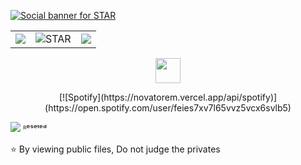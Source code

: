 <a href="https://github.com/OnlyTrueStar"><img alt="Social banner for STAR" src="https://github.com/OnlyTrueStar/OnlyTrueStar/blob/Star/assets/header.svg"/></a>

<table>
  <tr>
    <td align="center" style="padding=0;width=50%;">
      <img align="center" style="padding=0;" src="https://github-readme-stats.vercel.app/api?username=OnlyTrueStar&custom_title=⭐&nbsp;STAR&count_private=true&show_icons=true&border_radius=10&text_color=ffcc00" />
    </td>
    </td>
    <td align="center" style="padding=0;width=50%;">
      <img align="center" style="padding=0;" src="https://github-readme-streak-stats.herokuapp.com/?user=OnlyTrueStar" alt="STAR" />
    </td>
    <td align="center" style="padding=0;width=50%;">
      <img align="center" style="padding=0;" src="https://github-readme-stats.vercel.app/api/top-langs/?username=OnlyTrueStar&layout=compact&hide=php,smarty&title_color=fff&text_color=000000" />
    </td>
  </tr>
</table>
<p align="center">
	<img width="40" src="https://github.githubassets.com/images/mona-loading-default.gif">
<p align="center">
[![Spotify](https://novatorem.vercel.app/api/spotify)](https://open.spotify.com/user/feies7xv7l65vvz5vcx6svlb5)
</p>
<!-- <p align="center">Sorry about that. Please try refreshing and contact us if the problem persists.</p>
<p align="center">
	<a href="#">Contact Support</a> —
	<a href="#">GitHub Status</a> —
	<a href="#">@githubstatus</a> -->
</p>


<!-- ![](https://github-profile-summary-cards.vercel.app/api/cards/profile-details?username=OnlyTrueStar&theme=monokai) -->

<!-- <a href="https://github.com/goldenstarq">
  <a href="https://discord.com/users/501787965765451786">
  <img src="https://lanyard-profile-readme.vercel.app/api/501787965765451786" align="right" />
</a> -->

![](https://komarev.com/ghpvc/?username=OnlyTrueStar&label=Views&color=blueviolet) ᴿᵉˢᵉᵗᵉᵈ

⭐ By viewing public files, Do not judge the privates

<!-- [![Top Langs card](https://github-readme-stats.vercel.app/api/top-langs/?username=OnlyTrueStar&card_width=550&show_icons=true&border_radius=10&theme=radical)](https://github.com/OnlyTrueStar) -->
<!-- [<img src="https://now-playing-codestackr.vercel.app/api/spotify-playing" alt="GoldenStar Spotify Playing" width="350" />](https://open.spotify.com/playlist/1314n5hBhXblscSTF0XsYH?si=e5eadf9f998049b5) -->

<!-- ![](https://github-readme-stats.vercel.app/api?username=OnlyTrueStar&count_private=true&show_icons=true&border_radius=10&text_color=ffcc00&custom_title=⭐STAR)

<p><img src="https://github-readme-streak-stats.herokuapp.com/?user=OnlyTrueStar" alt="STAR" /></p>

![](https://github.com/OnlyTrueStar)<img src="https://github-readme-stats.vercel.app/api/top-langs/?username=OnlyTrueStar&layout=compact&hide=php,smarty&title_color=fff&text_color=000000" /> -->
